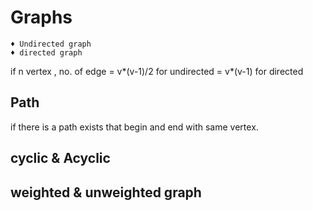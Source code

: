 # Graphs

    ♦ Undirected graph
    ♦ directed graph

if n vertex , no. of edge = v*(v-1)/2 for undirected
= v*(v-1) for directed

## Path

if there is a path exists that begin and end with same vertex.

## cyclic & Acyclic

## weighted & unweighted graph
